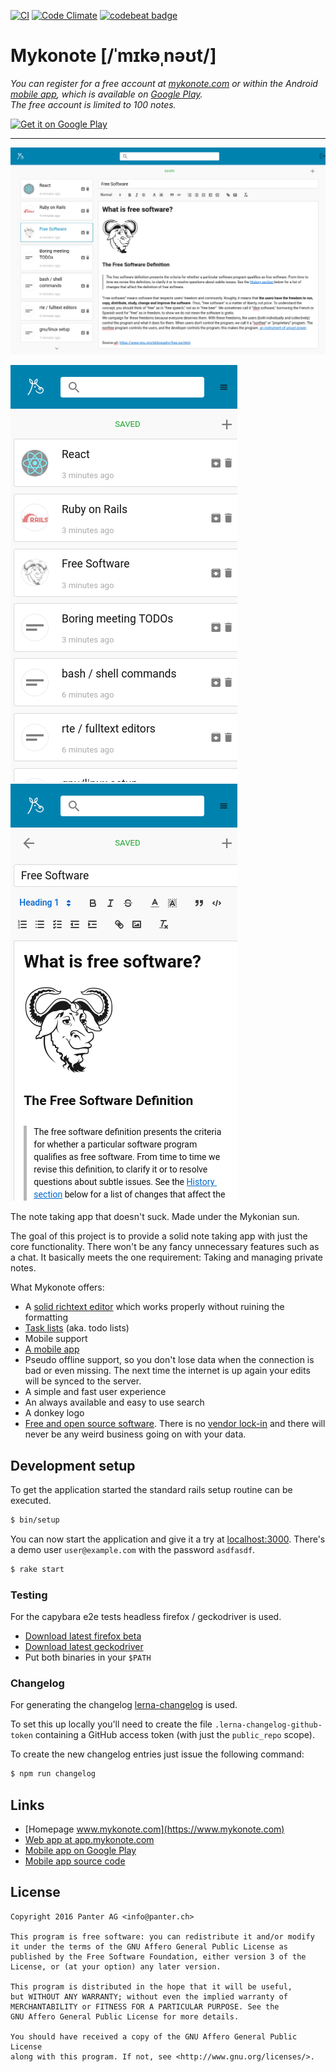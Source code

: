 [![CI](https://github.com/panter/mykonote/actions/workflows/ci.yml/badge.svg)](https://github.com/panter/mykonote/actions/workflows/ci.yml)
[![Code Climate](https://codeclimate.com/github/codeclimate/codeclimate/badges/gpa.svg)](https://codeclimate.com/github/panter/mykonote)
[![codebeat badge](https://codebeat.co/badges/6f0e1968-b451-4cb9-84d9-9cc49c68e64f)](https://codebeat.co/projects/github-com-panter-mykonote-main)

# Mykonote [/ˈmɪkəˌnəʊt/]

*You can register for a free account at
[mykonote.com](https://app.mykonote.com/#/register) or within the Android
[mobile app](https://github.com/panter/mykonote-app), which is available on
[Google Play](https://play.google.com/store/apps/details?id=com.mykonote).*
<br>
*The free account is limited to 100 notes.*

<a
  href='https://play.google.com/store/apps/details?id=com.mykonote&pcampaignid=MKT-Other-global-all-co-prtnr-py-PartBadge-Mar2515-1'>
  <img
    alt='Get it on Google Play'
    src='https://play.google.com/intl/en_us/badges/images/generic/en_badge_web_generic.png'
    height="60px" />
</a>

---

![desktop](screenshot_desktop.png)

![mobile note](screenshot_mobile_1.png)
![mobile list](screenshot_mobile_2.png)

The note taking app that doesn't suck. Made under the Mykonian sun.

The goal of this project is to provide a solid note taking app with just the
core functionality. There won't be any fancy unnecessary features such as a
chat. It basically meets the one requirement: Taking and managing private
notes.

What Mykonote offers:

* A [solid richtext editor](http://quilljs.com/) which works properly without
  ruining the formatting
* [Task lists](https://github.com/koffeinfrei/quill-task-list) (aka. todo
  lists)
* Mobile support
* [A mobile app](https://github.com/panter/mykonote-app)
* Pseudo offline support, so you don't lose data when the connection is bad or even
  missing. The next time the internet is up again your edits will be synced to
  the server.
* A simple and fast user experience
* An always available and easy to use search
* A donkey logo
* [Free and open source software](https://www.gnu.org/philosophy/free-sw.html).
  There is no [vendor lock-in](https://en.wikipedia.org/wiki/Vendor_lock-in)
  and there will never be any weird business going on with your data.


## Development setup

To get the application started the standard rails setup routine can be
executed.

  ```bash
  $ bin/setup
  ```

You can now start the application and give it a try at
[localhost:3000](http://localhost:3000).
There's a demo user `user@example.com` with the password `asdfasdf`.

  ```bash
  $ rake start
  ```

### Testing

For the capybara e2e tests headless firefox / geckodriver is used.

- [Download latest firefox beta](https://www.mozilla.org/en-US/firefox/channel/desktop/)
- [Download latest geckodriver](https://github.com/mozilla/geckodriver/releases/latest)
- Put both binaries in your `$PATH`

### Changelog

For generating the changelog
[lerna-changelog](https://github.com/lerna/lerna-changelog) is used.

To set this up locally you'll need to create the file
`.lerna-changelog-github-token` containing a GitHub access token (with just the
`public_repo` scope).

To create the new changelog entries just issue the following command:

  ```bash
  $ npm run changelog
  ```

## Links

- [Homepage www.mykonote.com](https://www.mykonote.com)
- [Web app at app.mykonote.com](https://app.mykonote.com)
- [Mobile app on Google
  Play](https://play.google.com/store/apps/details?id=com.mykonote)
- [Mobile app source code](https://github.com/panter/mykonote-app)


## License

    Copyright 2016 Panter AG <info@panter.ch>

    This program is free software: you can redistribute it and/or modify
    it under the terms of the GNU Affero General Public License as
    published by the Free Software Foundation, either version 3 of the
    License, or (at your option) any later version.

    This program is distributed in the hope that it will be useful,
    but WITHOUT ANY WARRANTY; without even the implied warranty of
    MERCHANTABILITY or FITNESS FOR A PARTICULAR PURPOSE. See the
    GNU Affero General Public License for more details.

    You should have received a copy of the GNU Affero General Public License
    along with this program. If not, see <http://www.gnu.org/licenses/>.
